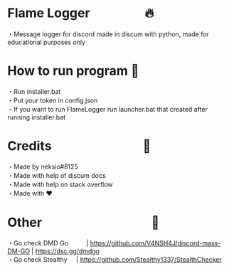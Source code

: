 # Flame Logger⠀⠀⠀⠀⠀⠀🔥
・Message logger for discord made in discum with python, made for educational purposes only

# How to run program 🍱
・Run installer.bat<br>
・Put your token in config.json<br>
・If you want to run FlameLogger run launcher.bat that created after running installer.bat<br>

# Credits⠀⠀⠀⠀⠀⠀⠀⠀⠀⠀📝

・Made by neksio#8125<br>
・Made with help of discum docs<br>
・Made with help on stack overflow<br>
・Made with ❤<br>

# Other⠀⠀⠀⠀⠀⠀⠀⠀⠀⠀⠀⠀🍞
・Go check DMD Go⠀⠀⠀⠀| https://github.com/V4NSH4J/discord-mass-DM-GO | https://dsc.gg/dmdgo<br>
・Go check Stealthy⠀⠀| https://github.com/Stealthy1337/StealthChecker
